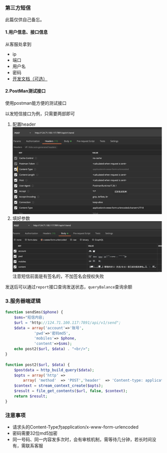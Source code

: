 ### 第三方短信
此篇仅供自己备忘。

#### 1.用户信息、接口信息
从客服处拿到
* ip
* 端口
* 用户名
* 密码
* [开发文档（可选）](短信接口文档.pdf)

#### 2.PostMan测试接口
使用postman能方便的测试接口

以发短信接口为例，只需要两部即可

1. 配置header
![配置Header](发短信.png)
1. 填好参数
![配置参数](发短信参数.png)
注意短信前面是有签名的，不加签名会授权失败

发送后可以通过`report`接口查询发送状态，`queryBalance`查询余额

### 3.服务器端逻辑
``` php
function sendSms($phone) {
    $sms="短信内容;
    $url = "http://124.71.100.117:7891/api/v1/send";
    $data = array('account'=>'账号',
             'pwd'=>'密码md5',
             'mobiles'=> $phone,
             'content'=>$sms);
    echo post2($url, $data) . "<br/>";
}

function post2($url, $data) {
    $postdata = http_build_query($data);
    $opts = array('http' => 
        array( 'method'  => 'POST','header'  => 'Content-type: application/x-www-form-urlencoded', 'content' => $postdata ) );
    $context = stream_context_create($opts);
    $result = file_get_contents($url, false, $context);
    return $result;
}
```

### 注意事项
* 请求头的Content-Type为application/x-www-form-urlencoded
* 密码需要32位md5加密
* 同一号码、同一内容发多次时，会有审核机制，需等待几分钟，若长时间没有，需联系客服
